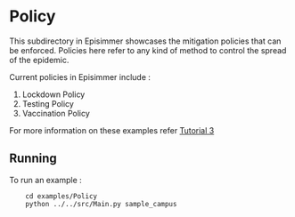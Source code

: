 # Policy
This subdirectory in Episimmer showcases the mitigation policies that can be enforced. Policies here refer to any kind of method to control the spread of the epidemic. 

Current policies in Episimmer include :

1. Lockdown Policy
2. Testing Policy
3. Vaccination Policy

For more information on these examples refer [Tutorial 3](https://docs.google.com/document/d/121CdfYRg1144kZJoyJMq4xwfuM6vVdLn8bDnMIMMzoY/edit?usp=sharing)

## Running
To run an example :

		cd examples/Policy
		python ../../src/Main.py sample_campus
